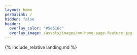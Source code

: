 ```yaml
---
layout: home
permalink: /
hidden: false
header:
  overlay_color: "#5e616c"
  overlay_image: /assets/images/mm-home-page-feature.jpg     
---
```


{% include_relative landing.md %}
